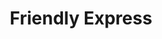---
title: "Friendly Express"
url: /waynesville/friendly-express-old-highway-259/
shop: convenience
---